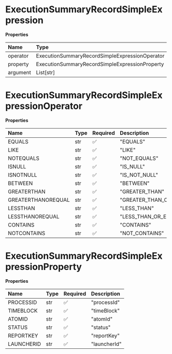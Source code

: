 # ExecutionSummaryRecordSimpleExpression

**Properties**

| Name     | Type                                           | Required | Description |
| :------- | :--------------------------------------------- | :------- | :---------- |
| operator | ExecutionSummaryRecordSimpleExpressionOperator | ✅       |             |
| property | ExecutionSummaryRecordSimpleExpressionProperty | ✅       |             |
| argument | List[str]                                      | ❌       |             |

# ExecutionSummaryRecordSimpleExpressionOperator

**Properties**

| Name               | Type | Required | Description             |
| :----------------- | :--- | :------- | :---------------------- |
| EQUALS             | str  | ✅       | "EQUALS"                |
| LIKE               | str  | ✅       | "LIKE"                  |
| NOTEQUALS          | str  | ✅       | "NOT_EQUALS"            |
| ISNULL             | str  | ✅       | "IS_NULL"               |
| ISNOTNULL          | str  | ✅       | "IS_NOT_NULL"           |
| BETWEEN            | str  | ✅       | "BETWEEN"               |
| GREATERTHAN        | str  | ✅       | "GREATER_THAN"          |
| GREATERTHANOREQUAL | str  | ✅       | "GREATER_THAN_OR_EQUAL" |
| LESSTHAN           | str  | ✅       | "LESS_THAN"             |
| LESSTHANOREQUAL    | str  | ✅       | "LESS_THAN_OR_EQUAL"    |
| CONTAINS           | str  | ✅       | "CONTAINS"              |
| NOTCONTAINS        | str  | ✅       | "NOT_CONTAINS"          |

# ExecutionSummaryRecordSimpleExpressionProperty

**Properties**

| Name       | Type | Required | Description  |
| :--------- | :--- | :------- | :----------- |
| PROCESSID  | str  | ✅       | "processId"  |
| TIMEBLOCK  | str  | ✅       | "timeBlock"  |
| ATOMID     | str  | ✅       | "atomId"     |
| STATUS     | str  | ✅       | "status"     |
| REPORTKEY  | str  | ✅       | "reportKey"  |
| LAUNCHERID | str  | ✅       | "launcherId" |

